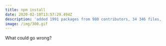 ```yaml
---
title: npm install
date: 2020-02-10T13:57:29.494Z
description: 'added 1991 packages from 980 contributors, 34 346 files, 5001 folders'
image: /img/300.gif
---
```

What could go wrong?
